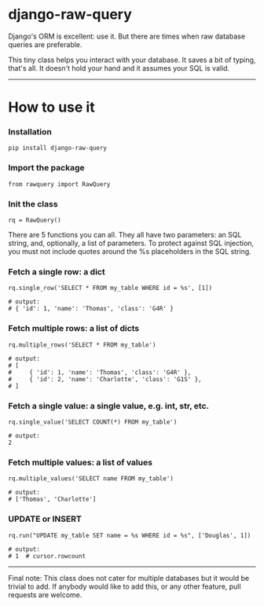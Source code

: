 django-raw-query
===

Django's ORM is excellent: use it. But there are times when raw database queries are preferable.

This tiny class helps you interact with your database. It saves a bit of typing, that's all. It doesn't hold your hand and it assumes your SQL is valid.

---

How to use it
===

### Installation
```
pip install django-raw-query
```


### Import the package
```
from rawquery import RawQuery
```

### Init the class
```
rq = RawQuery()
```

There are 5 functions you can all. They all have two parameters: an SQL string, and, optionally, a list of parameters. To protect against SQL injection, you must not include quotes around the %s placeholders in the SQL string.

### Fetch a single row: a dict
```
rq.single_row('SELECT * FROM my_table WHERE id = %s', [1])

# output:
# { 'id': 1, 'name': 'Thomas', 'class': 'G4R' }
```

### Fetch multiple rows: a list of dicts
```
rq.multiple_rows('SELECT * FROM my_table')

# output:
# [
#     { 'id': 1, 'name': 'Thomas', 'class': 'G4R' },
#     { 'id': 2, 'name': 'Charlotte', 'class': 'G1S' },
# ]
```

### Fetch a single value: a single value, e.g. int, str, etc.
```
rq.single_value('SELECT COUNT(*) FROM my_table')

# output:
2
```

### Fetch multiple values: a list of values
```
rq.multiple_values('SELECT name FROM my_table')

# output:
# ['Thomas', 'Charlotte']
```

### UPDATE or INSERT
```
rq.run("UPDATE my_table SET name = %s WHERE id = %s", ['Douglas', 1])

# output:
# 1  # cursor.rowcount
```

---
Final note: This class does not cater for multiple databases but it would be trivial to add. If anybody would like to add this, or any other feature, pull requests are welcome.